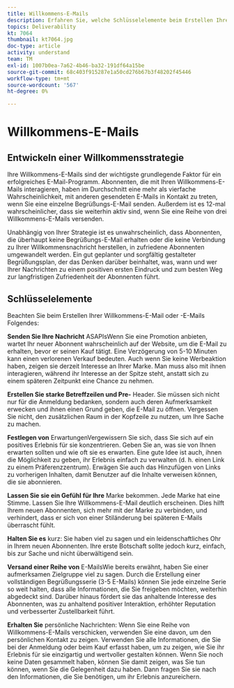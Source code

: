 ```yaml
---
title: Willkommens-E-Mails
description: Erfahren Sie, welche Schlüsselelemente beim Erstellen Ihrer Willkommens-E-Mails zu beachten sind.
topics: Deliverability
kt: 7064
thumbnail: kt7064.jpg
doc-type: article
activity: understand
team: TM
exl-id: 1007b0ea-7a62-4b46-ba32-191df64a15be
source-git-commit: 68c403f915287e1a50cd276b67b3f48202f45446
workflow-type: tm+mt
source-wordcount: '567'
ht-degree: 0%

---
```


# Willkommens-E-Mails

## Entwickeln einer Willkommensstrategie

Ihre Willkommens-E-Mails sind der wichtigste grundlegende Faktor für ein erfolgreiches E-Mail-Programm. Abonnenten, die mit Ihren Willkommens-E-Mails interagieren, haben im Durchschnitt eine mehr als vierfache Wahrscheinlichkeit, mit anderen gesendeten E-Mails in Kontakt zu treten, wenn Sie eine einzelne Begrüßungs-E-Mail senden. Außerdem ist es 12-mal wahrscheinlicher, dass sie weiterhin aktiv sind, wenn Sie eine Reihe von drei Willkommens-E-Mails versenden.

Unabhängig von Ihrer Strategie ist es unwahrscheinlich, dass Abonnenten, die überhaupt keine Begrüßungs-E-Mail erhalten oder die keine Verbindung zu Ihrer Willkommensnachricht herstellen, in zufriedene Abonnenten umgewandelt werden. Ein gut geplanter und sorgfältig gestalteter Begrüßungsplan, der das Denken darüber beinhaltet, was, wann und wer Ihrer Nachrichten zu einem positiven ersten Eindruck und zum besten Weg zur langfristigen Zufriedenheit der Abonnenten führt.

## Schlüsselelemente

Beachten Sie beim Erstellen Ihrer Willkommens-E-Mail oder -E-Mails Folgendes:

**Senden Sie Ihre Nachricht**
ASAPIsWenn Sie eine Promotion anbieten, wartet Ihr neuer Abonnent wahrscheinlich auf der Website, um die E-Mail zu erhalten, bevor er seinen Kauf tätigt. Eine Verzögerung von 5-10 Minuten kann einen verlorenen Verkauf bedeuten. Auch wenn Sie keine Werbeaktion haben, zeigen sie derzeit Interesse an Ihrer Marke. Man muss also mit ihnen interagieren, während ihr Interesse an der Spitze steht, anstatt sich zu einem späteren Zeitpunkt eine Chance zu nehmen.

**Erstellen Sie starke Betreffzeilen und Pre-**
Header. Sie müssen sich nicht nur für die Anmeldung bedanken, sondern auch deren Aufmerksamkeit erwecken und ihnen einen Grund geben, die E-Mail zu öffnen. Vergessen Sie nicht, den zusätzlichen Raum in der Kopfzeile zu nutzen, um Ihre Sache zu machen.

**Festlegen von**
ErwartungenVergewissern Sie sich, dass Sie sich auf ein positives Erlebnis für sie konzentrieren. Geben Sie an, was sie von Ihnen erwarten sollten und wie oft sie es erwarten. Eine gute Idee ist auch, ihnen die Möglichkeit zu geben, ihr Erlebnis einfach zu verwalten (d. h. einen Link zu einem Präferenzzentrum). Erwägen Sie auch das Hinzufügen von Links zu vorherigen Inhalten, damit Benutzer auf die Inhalte verweisen können, die sie abonnieren.

**Lassen Sie sie ein Gefühl für Ihre**
Marke bekommen. Jede Marke hat eine Stimme. Lassen Sie Ihre Willkommens-E-Mail deutlich erscheinen. Dies hilft Ihrem neuen Abonnenten, sich mehr mit der Marke zu verbinden, und verhindert, dass er sich von einer Stiländerung bei späteren E-Mails überrascht fühlt.

**Halten Sie es**
kurz: Sie haben viel zu sagen und ein leidenschaftliches Ohr in Ihrem neuen Abonnenten. Ihre erste Botschaft sollte jedoch kurz, einfach, bis zur Sache und nicht überwältigend sein.

**Versand einer Reihe von**
E-MailsWie bereits erwähnt, haben Sie einer aufmerksamen Zielgruppe viel zu sagen. Durch die Erstellung einer vollständigen Begrüßungsserie (3-5 E-Mails) können Sie jede einzelne Serie so weit halten, dass alle Informationen, die Sie freigeben möchten, weiterhin abgedeckt sind. Darüber hinaus fördert sie das anhaltende Interesse des Abonnenten, was zu anhaltend positiver Interaktion, erhöhter Reputation und verbesserter Zustellbarkeit führt.

**Erhalten Sie**
persönliche Nachrichten: Wenn Sie eine Reihe von Willkommens-E-Mails verschicken, verwenden Sie eine davon, um den persönlichen Kontakt zu zeigen. Verwenden Sie alle Informationen, die Sie bei der Anmeldung oder beim Kauf erfasst haben, um zu zeigen, wie Sie ihr Erlebnis für sie einzigartig und wertvoller gestalten können. Wenn Sie noch keine Daten gesammelt haben, können Sie damit zeigen, was Sie tun können, wenn Sie die Gelegenheit dazu haben. Dann fragen Sie sie nach den Informationen, die Sie benötigen, um ihr Erlebnis anzureichern.
